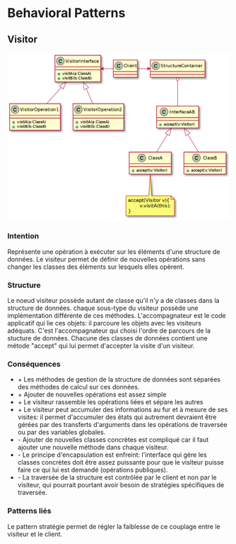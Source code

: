 # Behavioral Patterns

## Visitor

![](1024px-Visitor_pattern_uml.svg.png)

### Intention

Représente une opération à exécuter sur les éléments d'une structure de données. Le visiteur permet de définir de 
nouvelles opérations sans changer les classes des éléments sur lesquels elles opèrent.

### Structure

Le noeud visiteur possède autant de classe qu'il n'y a de classes dans la structure de données. chaque sous-type du
visiteur possède une implémentation différente de ces méthodes. L'accompagnateur est le code applicatif qui lie ces 
objets: il parcoure les objets avec les visiteurs adéquats. C'est l'accompagnateur qui choisi l'ordre de parcours de la
stucture de données. Chacune des classes de données contient une métode "accept" qui lui permet d'accepter la visite
d'un visiteur.

### Conséquences

- \+ Les méthodes de gestion de la structure de données sont séparées des méthodes de calcul sur ces données.
- \+ Ajouter de nouvelles opérations est assez simple
- \+ Le visiteur rassemble les opérations liées et sépare les autres
- \+ Le visiteur peut accumuler des informations au fur et à mesure de ses visites: il permet d'accumuler des états qui 
autrement devraient être gérées par des transferts d'arguments dans les opérations de traversée ou par des variables
 globales.
- \- Ajouter de nouvelles classes concrètes est compliqué car il faut ajouter une nouvelle méthode dans chaque visiteur.
- \- Le principe d'encapsulation est enfreint: l'interface qui gère les classes concrètes doit être assez puissante pour
que le visiteur puisse faire ce qui lui est demandé (opérations publiques).
- \- La traversée de la structure est contrôlée par le client et non par le visiteur, qui pourrait pourtant avoir besoin
de stratégies spécifiques de traversée.

### Patterns liés

Le pattern stratégie permet de régler la faiblesse de ce couplage entre le visiteur et le client.
